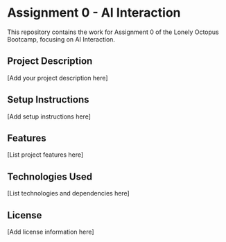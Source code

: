 # Assignment 0 - AI Interaction

This repository contains the work for Assignment 0 of the Lonely Octopus Bootcamp, focusing on AI Interaction.

## Project Description

[Add your project description here]

## Setup Instructions

[Add setup instructions here]

## Features

[List project features here]

## Technologies Used

[List technologies and dependencies here]

## License

[Add license information here]
